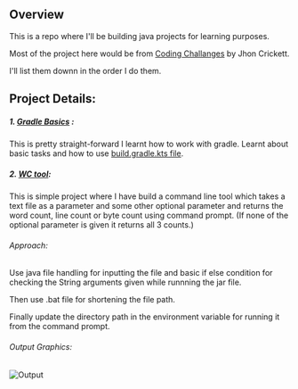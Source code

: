 ## Overview

This is a repo where I'll be building java projects for learning purposes.

Most of the project here would be from [Coding Challanges](https://codingchallenges.fyi/challenges/intro) by Jhon Crickett.

I'll list them downn in the order I do them.



## Project Details:

##### 1. [Gradle Basics](gradle_tut) :
This is pretty straight-forward I learnt how to work with gradle. Learnt about basic tasks and how to use <u>build.gradle.kts file</u>.

##### 2. [WC tool](WC_tool):
This is simple project where I have build a command line tool which takes a text file as a parameter and some other optional parameter and returns the word count, line count or byte count using command prompt. (If none of the optional parameter is given it returns all 3 counts.)

###### Approach:
Use java file handling for inputting the file and basic if else condition for checking the String arguments given while runnning the jar file.

Then use .bat file for shortening the file path.

Finally update the directory path in the environment variable for running it from the command prompt.

###### Output Graphics:

![Output](Learning-java/assets/project_graphics/WC_tool/image1.png)
